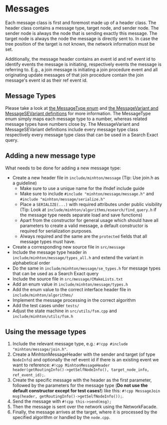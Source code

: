 # Messages

Each message class is first and foremost made up of a header class. The header class contains a message type, target node, and sender node. The sender node is always the node that is sending exactly this message. The target node is always the node the message is directly sent to. In case the tree position of the target is not known, the network information must be set.

Additionally, the message header contains an event id and ref event id to identify events the message is initiating, respectively events the message is referring to. E.g., a join message is initiating a join procedure event and all originating update messages of that join procedure contain the join message's event id as their ref event id.

## Message Types

Please take a look at [the MessageType enum](https://iml130.github.io/sola/doxygen/namespaceminhton.html#enum-members) and [the MessageVariant and MessageSEVariant definitions](https://iml130.github.io/sola/doxygen/namespaceminhton.html#typedef-members) for more information.
The MessageType enum simply maps each message type to a number, whereas related message types have numbers close by.
The MessageVariant and MessageSEVariant definitions include every message type class respectively every message type class that can be used in a Search Exact query.

## Adding a new message type

What needs to be done for adding a new message type:

- Create a new header file in `include/minhton/message` (Tip: Use join.h as a guideline)
    - Make sure to use a unique name for the ifndef include guide
    - Make sure to include `#include "minhton/message/message.h"` and `#include "minhton/message/serialize.h"`
    - Place a `SERIALIZE(...)` with required attributes under public visibility (Tip: Look at `include/minhton/algorithms/esearch/find_query.h` if the message type needs separate load and save functions)
    - Apart from the constructor for general usage which should have all parameters to create a valid message, a default constructor is required for serialization purposes.
    - Always required and the same are the `protected` fields that all message types must have.
- Create a corresponding new source file in `src/message`
- Include the message type header in `include/minhton/message/types_all.h` and extend the variant in alphabetical order
- Do the same in `include/minhton/message/se_types.h` for message types that can be used as a Search Exact query
- Include the source file in `src/message/CMakeLists.txt`
- Add an enum value in `include/minhton/message/types.h`
- Add the enum value to the correct interface header file in `include/minhton/algorithms/`
- Implement the message processing in the correct algorithm
- Add the test cases under `tests/`
- Adjust the state machine in `src/utils/fsm.cpp` and `include/minhton/utils/fsm.h`

## Using the message types

1. Include the relevant message type, e.g.: `#!cpp #include "minhton/message/join.h"`.
2. Create a MinhtonMessageHeader with the sender and target (of type `NodeInfo`) and optionally the ref event id if there is an existing event we want to reference: `#!cpp MinhtonMessageHeader header(getRoutingInfo()->getSelfNodeInfo(), target_node_info, ref_event_id);`.
3. Create the specific message with the header as the first parameter, followed by the parameters for the message type (**Do not use the default constructor except for test cases!**) like this: `#!cpp MessageJoin msg(header, getRoutingInfo()->getSelfNodeInfo());`.
4. Send the message with `#!cpp this->send(msg);`
5. Then the message is sent over the network using the NetworkFacade.
6. Finally, the message arrives at the target, where it is processed by the specified algorithm or handled by the `node.cpp`.
